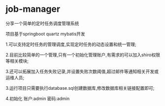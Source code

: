 # job-manager
分享一个简单的定时任务调度管理系统

项目基于springboot quartz mybatis开发

1.可以支持定时任务的管理调度,实现定时任务的动态设置和统一管理;

2.目前比较简单的一个管理,只有一个初始化管理账户,有需求的可以加入shiro权限等相关模块;

3.还可以拓展加入任务失败记录,并设置失败次数阈值,超过邮件等通知相关开发或运维人员;

3.运行项目只需要执行database.sql创建数据库,修改数据库相关链接配置即可;

4.初始化   账户:admin 密码:admin
